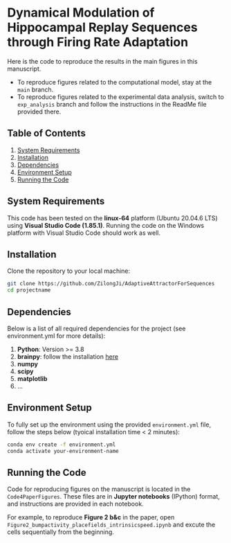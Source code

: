 # Dynamical Modulation of Hippocampal Replay Sequences through Firing Rate Adaptation

Here is the code to reproduce the results in the main figures in this manuscript. 
- To reproduce figures related to the computational model, stay at the `main` branch.
- To reproduce figures related to the experimental data analysis, switch to `exp_analysis` branch and follow the instructions in the ReadMe file provided there.

## Table of Contents
1. [System Requirements](#system-requirement)
2. [Installation](#installation)
3. [Dependencies](#dependencies)
4. [Environment Setup](#environment-setup)
5. [Running the Code](#running-the-code)

## System Requirements
This code has been tested on the **linux-64** platform (Ubuntu 20.04.6 LTS) using **Visual Studio Code (1.85.1)**. Running the code on the Windows platform with Visual Studio Code should work as well.

## Installation
Clone the repository to your local machine:

```bash
git clone https://github.com/ZilongJi/AdaptiveAttractorForSequences
cd projectname
```

## Dependencies
Below is a list of all required dependencies for the project (see environment.yml for more details):
1. **Python**: Version >= 3.8
2. **brainpy**: follow the installation [here](https://github.com/brainpy/BrainPy)
3. **numpy**
4. **scipy**
5. **matplotlib**
6. ...

## Environment Setup
To fully set up the environment using the provided `environment.yml` file, follow the steps below (tyoical installation time < 2 minutes):
```bash
conda env create -f environment.yml
conda activate your-environment-name
```

## Running the Code
Code for reproducing figures on the manuscript is located in the `Code4PaperFigures`. These files are in **Jupyter notebooks** (IPython) format, and instructions are provided in each notebook.

For example, to reproduce **Figure 2 b&c** in the paper, open `Figure2_bumpactivity_placefields_intrinsicspeed.ipynb` and excute the cells sequentially from the beginning.








